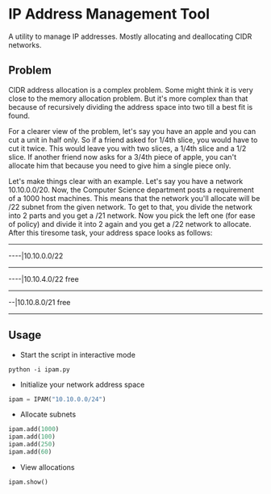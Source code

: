 # IP Address Management Tool
A utility to manage IP addresses. Mostly allocating and deallocating CIDR networks.

## Problem
CIDR address allocation is a complex problem. Some might think it is very close to the memory allocation problem. But
it's more complex than that because of recursively dividing the address space into two till a best fit is found. 

For a clearer view of the problem, let's say you have an apple and you can cut a unit in half only. So if a friend asked
for 1/4th slice, you would have to cut it twice. This would leave you with two slices, a 1/4th slice and a 1/2 slice. If
    another friend now asks for a 3/4th piece of apple, you can't allocate him that because you need to give him a
    single piece only. 

Let's make things clear with an example. Let's say you have a network 10.10.0.0/20. Now, the Computer Science department
posts a requirement of a 1000 host machines. This means that the network you'll allocate will be /22 subnet from the
given network. To get to that, you divide the network into 2 parts and you get a /21 network. Now you pick the left one
(for ease of policy) and divide it into 2 again and you get a /22 network to allocate. After this tiresome task, your
address space looks as follows:

------------------------

----|10.10.0.0/22 

------------------------
    
----|10.10.4.0/22 free
    
------------------------
  
  
  
--|10.10.8.0/21 free
  
  
  
------------------------


## Usage
- Start the script in interactive mode
```
python -i ipam.py
```
- Initialize your network address space
```python
ipam = IPAM("10.10.0.0/24")
```
- Allocate subnets
```python
ipam.add(1000)
ipam.add(100)
ipam.add(250)
ipam.add(60)
```
- View allocations
```python
ipam.show()
```

